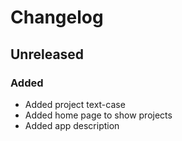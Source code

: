 # Changelog

## Unreleased

### Added

- Added project text-case
- Added home page to show projects
- Added app description
